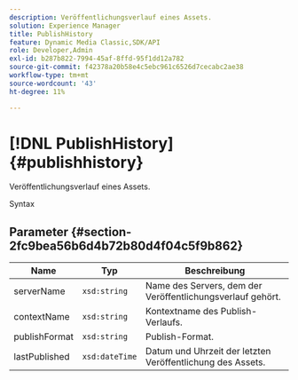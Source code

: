 ```yaml
---
description: Veröffentlichungsverlauf eines Assets.
solution: Experience Manager
title: PublishHistory
feature: Dynamic Media Classic,SDK/API
role: Developer,Admin
exl-id: b287b822-7994-45af-8ffd-95f1dd12a782
source-git-commit: f42378a20b58e4c5ebc961c6526d7cecabc2ae38
workflow-type: tm+mt
source-wordcount: '43'
ht-degree: 11%

---
```


# [!DNL PublishHistory]{#publishhistory}

Veröffentlichungsverlauf eines Assets.

Syntax

## Parameter {#section-2fc9bea56b6d4b72b80d4f04c5f9b862}

| Name | Typ | Beschreibung |
|---|---|---|
| serverName | `xsd:string` | Name des Servers, dem der Veröffentlichungsverlauf gehört. |
| contextName | `xsd:string` | Kontextname des Publish-Verlaufs. |
| publishFormat | `xsd:string` | Publish-Format. |
| lastPublished | `xsd:dateTime` | Datum und Uhrzeit der letzten Veröffentlichung des Assets. |
